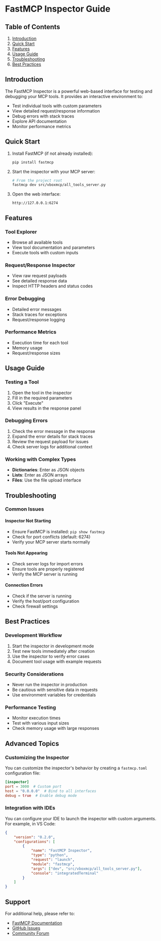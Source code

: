 # FastMCP Inspector Guide

## Table of Contents
1. [Introduction](#introduction)
2. [Quick Start](#quick-start)
3. [Features](#features)
4. [Usage Guide](#usage-guide)
5. [Troubleshooting](#troubleshooting)
6. [Best Practices](#best-practices)

## Introduction

The FastMCP Inspector is a powerful web-based interface for testing and debugging your MCP tools. It provides an interactive environment to:

- Test individual tools with custom parameters
- View detailed request/response information
- Debug errors with stack traces
- Explore API documentation
- Monitor performance metrics

## Quick Start

1. Install FastMCP (if not already installed):
   ```bash
   pip install fastmcp
   ```

2. Start the inspector with your MCP server:
   ```bash
   # From the project root
   fastmcp dev src/vboxmcp/all_tools_server.py
   ```

3. Open the web interface:
   ```
   http://127.0.0.1:6274
   ```

## Features

### Tool Explorer
- Browse all available tools
- View tool documentation and parameters
- Execute tools with custom inputs

### Request/Response Inspector
- View raw request payloads
- See detailed response data
- Inspect HTTP headers and status codes

### Error Debugging
- Detailed error messages
- Stack traces for exceptions
- Request/response logging

### Performance Metrics
- Execution time for each tool
- Memory usage
- Request/response sizes

## Usage Guide

### Testing a Tool
1. Open the tool in the inspector
2. Fill in the required parameters
3. Click "Execute"
4. View results in the response panel

### Debugging Errors
1. Check the error message in the response
2. Expand the error details for stack traces
3. Review the request payload for issues
4. Check server logs for additional context

### Working with Complex Types
- **Dictionaries**: Enter as JSON objects
- **Lists**: Enter as JSON arrays
- **Files**: Use the file upload interface

## Troubleshooting

### Common Issues

#### Inspector Not Starting
- Ensure FastMCP is installed: `pip show fastmcp`
- Check for port conflicts (default: 6274)
- Verify your MCP server starts normally

#### Tools Not Appearing
- Check server logs for import errors
- Ensure tools are properly registered
- Verify the MCP server is running

#### Connection Errors
- Check if the server is running
- Verify the host/port configuration
- Check firewall settings

## Best Practices

### Development Workflow
1. Start the inspector in development mode
2. Test new tools immediately after creation
3. Use the inspector to verify error cases
4. Document tool usage with example requests

### Security Considerations
- Never run the inspector in production
- Be cautious with sensitive data in requests
- Use environment variables for credentials

### Performance Testing
- Monitor execution times
- Test with various input sizes
- Check memory usage with large responses

## Advanced Topics

### Customizing the Inspector
You can customize the inspector's behavior by creating a `fastmcp.toml` configuration file:

```toml
[inspector]
port = 3000  # Custom port
host = "0.0.0.0"  # Bind to all interfaces
debug = true  # Enable debug mode
```

### Integration with IDEs
You can configure your IDE to launch the inspector with custom arguments. For example, in VS Code:

```json
{
    "version": "0.2.0",
    "configurations": [
        {
            "name": "FastMCP Inspector",
            "type": "python",
            "request": "launch",
            "module": "fastmcp",
            "args": ["dev", "src/vboxmcp/all_tools_server.py"],
            "console": "integratedTerminal"
        }
    ]
}
```

## Support
For additional help, please refer to:
- [FastMCP Documentation](https://fastmcp.readthedocs.io/)
- [GitHub Issues](https://github.com/your-org/vboxmcp/issues)
- [Community Forum](https://community.example.com)

